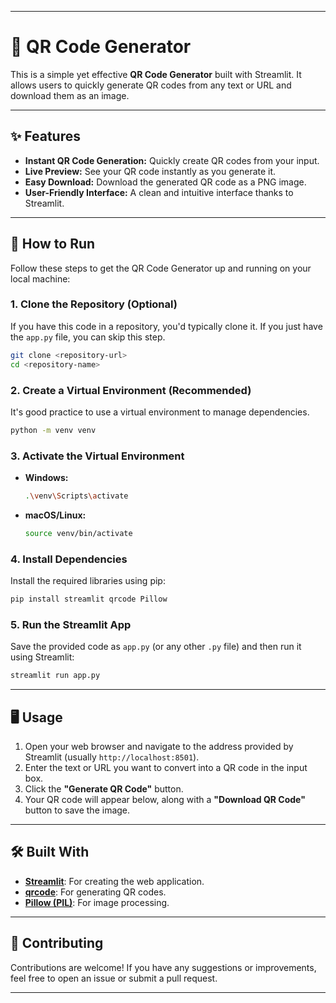 -----

# 🔳 QR Code Generator

This is a simple yet effective **QR Code Generator** built with Streamlit. It allows users to quickly generate QR codes from any text or URL and download them as an image.

-----

## ✨ Features

  * **Instant QR Code Generation:** Quickly create QR codes from your input.
  * **Live Preview:** See your QR code instantly as you generate it.
  * **Easy Download:** Download the generated QR code as a PNG image.
  * **User-Friendly Interface:** A clean and intuitive interface thanks to Streamlit.

-----

## 🚀 How to Run

Follow these steps to get the QR Code Generator up and running on your local machine:

### 1\. Clone the Repository (Optional)

If you have this code in a repository, you'd typically clone it. If you just have the `app.py` file, you can skip this step.

```bash
git clone <repository-url>
cd <repository-name>
```

### 2\. Create a Virtual Environment (Recommended)

It's good practice to use a virtual environment to manage dependencies.

```bash
python -m venv venv
```

### 3\. Activate the Virtual Environment

  * **Windows:**
    ```bash
    .\venv\Scripts\activate
    ```
  * **macOS/Linux:**
    ```bash
    source venv/bin/activate
    ```

### 4\. Install Dependencies

Install the required libraries using pip:

```bash
pip install streamlit qrcode Pillow
```

### 5\. Run the Streamlit App

Save the provided code as `app.py` (or any other `.py` file) and then run it using Streamlit:

```bash
streamlit run app.py
```

-----

## 🖥️ Usage

1.  Open your web browser and navigate to the address provided by Streamlit (usually `http://localhost:8501`).
2.  Enter the text or URL you want to convert into a QR code in the input box.
3.  Click the **"Generate QR Code"** button.
4.  Your QR code will appear below, along with a **"Download QR Code"** button to save the image.

-----

## 🛠️ Built With

  * [**Streamlit**](https://streamlit.io/): For creating the web application.
  * [**qrcode**](https://pypi.org/project/qrcode/): For generating QR codes.
  * [**Pillow (PIL)**](https://www.google.com/search?q=https://python-pillow.org/): For image processing.

-----

## 🙏 Contributing

Contributions are welcome\! If you have any suggestions or improvements, feel free to open an issue or submit a pull request.

-----
